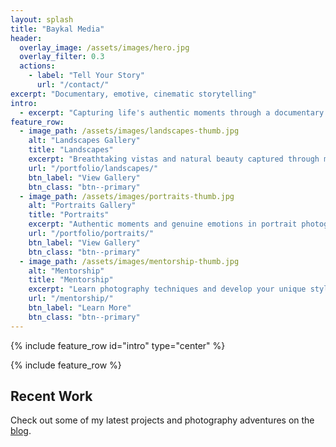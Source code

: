 ```yaml
---
layout: splash
title: "Baykal Media"
header:
  overlay_image: /assets/images/hero.jpg
  overlay_filter: 0.3
  actions:
    - label: "Tell Your Story"
      url: "/contact/"
excerpt: "Documentary, emotive, cinematic storytelling"
intro: 
  - excerpt: "Capturing life's authentic moments through a documentary lens with cinematic flair."
feature_row:
  - image_path: /assets/images/landscapes-thumb.jpg
    alt: "Landscapes Gallery"
    title: "Landscapes"
    excerpt: "Breathtaking vistas and natural beauty captured through my lens."
    url: "/portfolio/landscapes/"
    btn_label: "View Gallery"
    btn_class: "btn--primary"
  - image_path: /assets/images/portraits-thumb.jpg
    alt: "Portraits Gallery"
    title: "Portraits"
    excerpt: "Authentic moments and genuine emotions in portrait photography."
    url: "/portfolio/portraits/"
    btn_label: "View Gallery"
    btn_class: "btn--primary"
  - image_path: /assets/images/mentorship-thumb.jpg
    alt: "Mentorship"
    title: "Mentorship"
    excerpt: "Learn photography techniques and develop your unique style."
    url: "/mentorship/"
    btn_label: "Learn More"
    btn_class: "btn--primary"
---
```


{% include feature_row id="intro" type="center" %}

{% include feature_row %}

## Recent Work

Check out some of my latest projects and photography adventures on the [blog](/blog/).